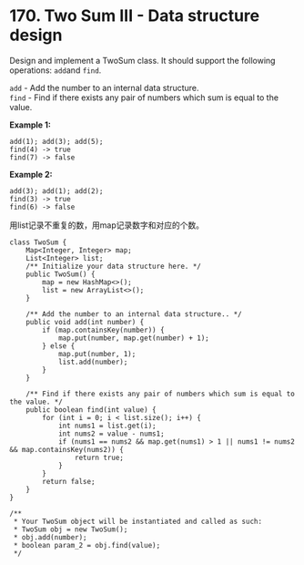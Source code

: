 # 170. Two Sum III - Data structure design

Design and implement a TwoSum class. It should support the following operations: `add`and `find`.

`add` - Add the number to an internal data structure.  
`find` - Find if there exists any pair of numbers which sum is equal to the value.

**Example 1:**

```text
add(1); add(3); add(5);
find(4) -> true
find(7) -> false
```

**Example 2:**

```text
add(3); add(1); add(2);
find(3) -> true
find(6) -> false
```

用list记录不重复的数，用map记录数字和对应的个数。

```text
class TwoSum {
    Map<Integer, Integer> map;
    List<Integer> list;
    /** Initialize your data structure here. */
    public TwoSum() {
        map = new HashMap<>();
        list = new ArrayList<>();
    }
    
    /** Add the number to an internal data structure.. */
    public void add(int number) {
        if (map.containsKey(number)) {
            map.put(number, map.get(number) + 1);
        } else {
            map.put(number, 1);
            list.add(number);
        }
    }
    
    /** Find if there exists any pair of numbers which sum is equal to the value. */
    public boolean find(int value) {
        for (int i = 0; i < list.size(); i++) {
            int nums1 = list.get(i);
            int nums2 = value - nums1;
            if (nums1 == nums2 && map.get(nums1) > 1 || nums1 != nums2 && map.containsKey(nums2)) {
                return true;
            }
        }
        return false;
    }
}

/**
 * Your TwoSum object will be instantiated and called as such:
 * TwoSum obj = new TwoSum();
 * obj.add(number);
 * boolean param_2 = obj.find(value);
 */
```

